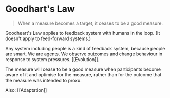 # Goodhart's Law
> When a measure becomes a target, it ceases to be a good measure.

Goodheart's Law applies to feedback system with humans in the loop. (It doesn't apply to feed-forward systems.)

Any system including people is a kind of feedback system, because people are smart. We are agents. We observe outcomes and change behaviour in response to system pressures. [[Evolution]].

The measure will cease to be a good measure when participants become aware of it and optimise for the measure, rather than for the outcome that the measure was intended to proxu.

Also: [[Adaptation]]